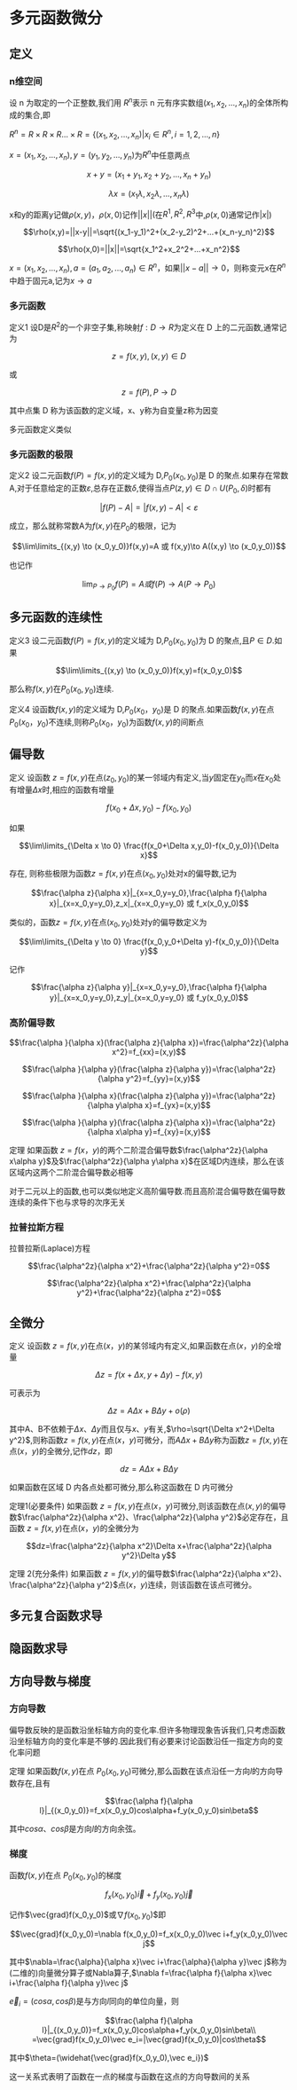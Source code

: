 # 多元函数微分

## 定义

### n维空间


设 n 为取定的一个正整数,我们用 $R^n$表示 n 元有序实数组$(x_1,x_2,...,x_n)$的全体所构成的集合,即

$R^n=R \times R \times R...\times R = \{(x_1,x_2,...,x_n)|x_i \in R^n,i=1,2,...,n\}$

$x=(x_1,x_2,...,x_n),y=(y_1,y_2,...,y_n)$为$R^n$中任意两点

$$x+y=(x_1+y_1,x_2+y_2,...,x_n+y_n)$$

$$\lambda x=(x_1\lambda,x_2\lambda,...,x_n\lambda)$$

x和y的距离y记做$\rho (x,y)$，$\rho(x,0)$记作$||x||$(在$R^1,R^2,R^3$中,$\rho(x,0)$通常记作$|x|$)

$$\rho(x,y)=||x-y||=\sqrt{(x_1-y_1)^2+(x_2-y_2)^2+...+(x_n-y_n)^2}$$

$$\rho(x,0)=||x||=\sqrt{x_1^2+x_2^2+...+x_n^2}$$

$x=(x_1,x_2,...,x_n),a=(a_1,a_2,...,a_n) \in R^n$，如果$||x-a||\to 0$，则称变元x在$R^n$中趋于固元a,记为$x \to a$

### 多元函数

定义1 设D是$R^2$的一个非空子集,称映射$f:D\to R$为定义在 D 上的二元函数,通常记为

$$z=f(x,y),(x,y)\in D$$

或

$$z=f(P),P \to D$$

其中点集 D 称为该函数的定义域，x、y称为自变量z称为因变

多元函数定义类似

### 多元函数的极限

定义2 设二元函数$f(P)=f(x,y)$的定义域为 D,$P_0(x_0,y_0)$是 D 的聚点.如果存在常数A,对于任意给定的正数$\varepsilon$,总存在正数$\delta$,使得当点$P(z,y) \in D\cap U(P_0,\delta)$时都有

$$|f(P)-A|=|f(x,y)-A|<\varepsilon$$

成立，那么就称常数A为$f(x,y)$在$P_0$的极限，记为

$$\lim\limits_{(x,y) \to (x_0,y_0)}f(x,y)=A 或 f(x,y)\to A((x,y) \to (x_0,y_0))$$

也记作

$$\lim_{P \to P_0}f(P)=A 或 f(P)\to A(P\to P_0)$$

## 多元函数的连续性

定义3 设二元函数$f(P)= f(x,y)$的定义域为 D,$P_0(x_0,y_0)$为 D 的聚点,且$P \in D$.如果

$$\lim\limits_{(x,y) \to (x_0,y_0)}f(x,y)=f(x_0,y_0)$$

那么称$f(x,y)$在$P_0(x_0,y_0)$连续.

定义4 设函数$f(x,y)$的定义域为 D,$P_0(x_0，y_0)$是 D 的聚点.如果函数$f(x,y)$在点$P_0(x_0，y_0)$不连续,则称$P_0(x_0，y_0)$为函数$f(x,y)$的间断点

## 偏导数

定义 设函数 $z=f(x,y)$在点$(z_0,y_0)$的某一邻域内有定义,当$y$固定在$y_0$而$x$在$x_0$处有增量$\Delta x$时,相应的函数有增量

$$f(x_0+\Delta x,y_0)-f(x_0,y_0)$$

如果

$$\lim\limits_{\Delta x \to 0} \frac{f(x_0+\Delta x,y_0)-f(x_0,y_0)}{\Delta x}$$

存在, 则称些极限为函数$z=f(x,y)$在点$(x_0,y_0)$处对x的偏导数,记为

$$\frac{\alpha z}{\alpha x}|_{x=x_0,y=y_0},\frac{\alpha f}{\alpha x}|_{x=x_0,y=y_0},z_x|_{x=x_0,y=y_0} 或 f_x(x_0,y_0)$$

类似的，函数$z=f(x,y)$在点$(x_0,y_0)$处对y的偏导数定义为

$$\lim\limits_{\Delta y \to 0} \frac{f(x_0,y_0+\Delta y)-f(x_0,y_0)}{\Delta y}$$

记作

$$\frac{\alpha z}{\alpha y}|_{x=x_0,y=y_0},\frac{\alpha f}{\alpha y}|_{x=x_0,y=y_0},z_y|_{x=x_0,y=y_0} 或 f_y(x_0,y_0)$$

### 高阶偏导数

$$\frac{\alpha }{\alpha x}(\frac{\alpha z}{\alpha x})=\frac{\alpha^2z}{\alpha x^2}=f_{xx}=(x,y)$$

$$\frac{\alpha }{\alpha y}(\frac{\alpha z}{\alpha y})=\frac{\alpha^2z}{\alpha y^2}=f_{yy}=(x,y)$$

$$\frac{\alpha }{\alpha x}(\frac{\alpha z}{\alpha y})=\frac{\alpha^2z}{\alpha y\alpha x}=f_{yx}=(x,y)$$

$$\frac{\alpha }{\alpha y}(\frac{\alpha z}{\alpha x})=\frac{\alpha^2z}{\alpha x\alpha y}=f_{xy}=(x,y)$$

定理 如果函数 $z=f(x，y)$的两个二阶混合偏导数$\frac{\alpha^2z}{\alpha x\alpha y}$及$\frac{\alpha^2z}{\alpha y\alpha x}$在区域D内连续，那么在该区域内这两个二阶混合偏导数必相等

对于二元以上的函数,也可以类似地定义高阶偏导数.而且高阶混合偏导数在偏导数连续的条件下也与求导的次序无关

### 拉普拉斯方程

拉普拉斯(Laplace)方程

$$\frac{\alpha^2z}{\alpha x^2}+\frac{\alpha^2z}{\alpha y^2}=0$$

$$\frac{\alpha^2z}{\alpha x^2}+\frac{\alpha^2z}{\alpha y^2}+\frac{\alpha^2z}{\alpha z^2}=0$$

## 全微分

定义 设函数 $z=f(x,y)$在点$(x，y)$的某邻域内有定义,如果函数在点$(x，y)$的全增量

$$\Delta z=f(x+\Delta x,y+\Delta y)-f(x,y)$$

可表示为

$$\Delta z=A\Delta x+B\Delta y+o(\rho)$$

其中A、B不依赖于$\Delta x、\Delta y$而且仅与$x、y$有关,$\rho=\sqrt{\Delta x^2+\Delta y^2}$,则称函数$z=f(x,y)$在点$(x，y)$可微分，而$A\Delta x+B\Delta y$称为函数$z=f(x,y)$在点$(x，y)$的全微分,记作$dz$，即

$$dz=A\Delta x+B\Delta y$$

如果函数在区域 D 内各点处都可微分,那么称这函数在 D 内可微分

定理1(必要条件) 如果函数 $z=f(x,y)$在点$(x，y)$可微分,则该函数在点$(x,y)$的偏导数$\frac{\alpha^2z}{\alpha x^2}、\frac{\alpha^2z}{\alpha y^2}$必定存在，且函数 $z=f(x,y)$在点$(x，y)$的全微分为

$$dz=\frac{\alpha^2z}{\alpha x^2}\Delta x+\frac{\alpha^2z}{\alpha y^2}\Delta y$$

定理 2(充分条件) 如果函数 $z=f(x,y)$的偏导数$\frac{\alpha^2z}{\alpha x^2}、\frac{\alpha^2z}{\alpha y^2}$点$(x，y)$连续，则该函数在该点可微分。

## 多元复合函数求导

## 隐函数求导

## 方向导数与梯度

### 方向导数

偏导数反映的是函数沿坐标轴方向的变化率.但许多物理现象告诉我们,只考虑函数沿坐标轴方向的变化率是不够的.因此我们有必要来讨论函数沿任一指定方向的变化率问题

定理 如果函数$f(x,y)$在点 $P_0(x_0,y_0)$可微分,那么函数在该点沿任一方向$l$的方向导数存在,且有

$$\frac{\alpha f}{\alpha l}|_{(x_0,y_0)}=f_x(x_0,y_0)cos\alpha+f_y(x_0,y_0)sin\beta$$

其中$cos\alpha、cos\beta$是方向$l$的方向余弦。

### 梯度

函数$f(x,y)$在点 $P_0(x_0,y_0)$的梯度

$$f_x(x_0,y_0)\vec i+f_y(x_0,y_0)\vec j$$

记作$\vec{grad}f(x_0,y_0)$或$\nabla f(x_0,y_0)$$即

$$\vec{grad}f(x_0,y_0)=\nabla f(x_0,y_0)=f_x(x_0,y_0)\vec i+f_y(x_0,y_0)\vec j$$

其中$\nabla=\frac{\alpha}{\alpha x}\vec i+\frac{\alpha}{\alpha y}\vec j$称为(二维的)向量微分算子或Nabla算子,$\nabla f=\frac{\alpha f}{\alpha x}\vec i+\frac{\alpha f}{\alpha y}\vec j$

$\vec e_i=(cos\alpha,cos\beta)$是与方向$l$同向的单位向量，则

$$\frac{\alpha f}{\alpha l}|_{(x_0,y_0)}=f_x(x_0,y_0)cos\alpha+f_y(x_0,y_0)sin\beta\\ =\vec{grad}f(x_0,y_0)\vec e_i=|\vec{grad}f(x_0,y_0)|cos\theta$$

其中$\theta=(\widehat{\vec{grad}f(x_0,y_0),\vec e_i})$

这一关系式表明了函数在一点的梯度与函数在这点的方向导数间的关系


